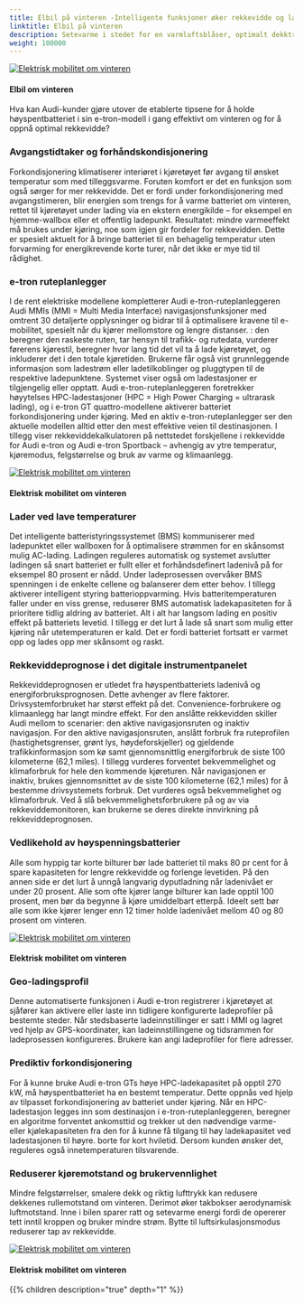 ```yaml
---
title: Elbil på vinteren -Intelligente funksjoner øker rekkevidde og ladeytelse
linktitle: Elbil på vinteren
description: Setevarme i stedet for en varmluftsblåser, optimalt dekktrykk, parkering i garasjen og valg av effektivitetsmodus disse og andre faktorer avgjør hvor raskt høyspentbatteriet tømmes – eller ikke.
weight: 100000
---
```

<!-- markdownlint-disable MD033 -->
<figur>
    <a href="https://media.electrichasgoneaudi.net/multimedia/articles/electromobilityinwinter/electromobilityinwinter_1.jpg">
        <img src="https://media.electrichasgoneaudi.net/multimedia/articles/electromobilityinwinter/electromobilityinwinter_1s.jpg" alt="Elektrisk mobilitet om vinteren" title="Elektrisk mobilitet om vinteren">
    </a>
    <figcaption><h4>Elbil om vinteren</h4></figcaption>
</figur>

 Hva kan Audi-kunder gjøre utover de etablerte tipsene for å holde høyspentbatteriet i sin e-tron-modell i gang effektivt om vinteren og for å oppnå optimal rekkevidde?

### Avgangstidtaker og forhåndskondisjonering

Forkondisjonering klimatiserer interiøret i kjøretøyet før avgang til ønsket temperatur som med tilleggsvarme. Foruten komfort er det en funksjon som også sørger for mer rekkevidde. Det er fordi under forkondisjonering med avgangstimeren, blir energien som trengs for å varme batteriet om vinteren, rettet til kjøretøyet under lading via en ekstern energikilde – for eksempel en hjemme-wallbox eller et offentlig ladepunkt. Resultatet: mindre varmeeffekt må brukes under kjøring, noe som igjen gir fordeler for rekkevidden. Dette er spesielt aktuelt for å bringe batteriet til en behagelig temperatur uten forvarming for energikrevende korte turer, når det ikke er mye tid til rådighet.

### e-tron ruteplanlegger

I de rent elektriske modellene kompletterer Audi e-tron-ruteplanleggeren Audi MMIs (MMI = Multi Media Interface) navigasjonsfunksjoner med omtrent 30 detaljerte opplysninger og bidrar til å optimalisere kravene til e-mobilitet, spesielt når du kjører mellomstore og lengre distanser. : den beregner den raskeste ruten, tar hensyn til trafikk- og rutedata, vurderer førerens kjørestil, beregner hvor lang tid det vil ta å lade kjøretøyet, og inkluderer det i den totale kjøretiden. Brukerne får også vist grunnleggende informasjon som ladestrøm eller ladetilkoblinger og pluggtypen til de respektive ladepunktene. Systemet viser også om ladestasjoner er tilgjengelig eller opptatt. Audi e-tron-ruteplanleggeren foretrekker høyytelses HPC-ladestasjoner (HPC = High Power Charging = ultrarask lading), og i e-tron GT quattro-modellene aktiverer batteriet forkondisjonering under kjøring. Med en aktiv e-tron-ruteplanlegger ser den aktuelle modellen alltid etter den mest effektive veien til destinasjonen. I tillegg viser rekkeviddekalkulatoren på nettstedet forskjellene i rekkevidde for Audi e-tron og Audi e-tron Sportback – avhengig av ytre temperatur, kjøremodus, felgstørrelse og bruk av varme og klimaanlegg.

<figur>
    <a href="https://media.electrichasgoneaudi.net/multimedia/articles/electromobilityinwinter/electromobilityinwinter_3.jpg">
        <img src="https://media.electrichasgoneaudi.net/multimedia/articles/electromobilityinwinter/electromobilityinwinter_3s.jpg" alt="Elektrisk mobilitet om vinteren" title="Elektrisk mobilitet om vinteren">
    </a>
    <figcaption><h4>Elektrisk mobilitet om vinteren</h4></figcaption>
</figur>

### Lader ved lave temperaturer

Det intelligente batteristyringssystemet (BMS) kommuniserer med ladepunktet eller wallboxen for å optimalisere strømmen for en skånsomst mulig AC-lading. Ladingen reguleres automatisk og systemet avslutter ladingen så snart batteriet er fullt eller et forhåndsdefinert ladenivå på for eksempel 80 prosent er nådd. Under ladeprosessen overvåker BMS spenningen i de enkelte cellene og balanserer dem etter behov. I tillegg aktiverer intelligent styring batterioppvarming. Hvis batteritemperaturen faller under en viss grense, reduserer BMS automatisk ladekapasiteten for å prioritere tidlig aldring av batteriet. Alt i alt har langsom lading en positiv effekt på batteriets levetid. I tillegg er det lurt å lade så snart som mulig etter kjøring når utetemperaturen er kald. Det er fordi batteriet fortsatt er varmet opp og lades opp mer skånsomt og raskt.

### Rekkeviddeprognose i det digitale instrumentpanelet

Rekkeviddeprognosen er utledet fra høyspentbatteriets ladenivå og energiforbruksprognosen. Dette avhenger av flere faktorer. Drivsystemforbruket har størst effekt på det. Convenience-forbrukere og klimaanlegg har langt mindre effekt. For den anslåtte rekkevidden skiller Audi mellom to scenarier: den aktive navigasjonsruten og inaktiv navigasjon. For den aktive navigasjonsruten, anslått forbruk fra ruteprofilen (hastighetsgrenser, grønt lys, høydeforskjeller) og gjeldende trafikkinformasjon som kø samt gjennomsnittlig energiforbruk de siste 100 kilometerne (62,1 miles). I tillegg vurderes forventet bekvemmelighet og klimaforbruk for hele den kommende kjøreturen. Når navigasjonen er inaktiv, brukes gjennomsnittet av de siste 100 kilometerne (62,1 miles) for å bestemme drivsystemets forbruk. Det vurderes også bekvemmelighet og klimaforbruk. Ved å slå bekvemmelighetsforbrukere på og av via rekkeviddemonitoren, kan brukerne se deres direkte innvirkning på rekkeviddeprognosen.

### Vedlikehold av høyspenningsbatterier

Alle som hyppig tar korte bilturer bør lade batteriet til maks 80 pr cent for å spare kapasiteten for lengre rekkevidde og forlenge levetiden. På den annen side er det lurt å unngå langvarig dyputladning når ladenivået er under 20 prosent. Alle som ofte kjører lange bilturer kan lade opptil 100 prosent, men bør da begynne å kjøre umiddelbart etterpå. Ideelt sett bør alle som ikke kjører lenger enn 12 timer holde ladenivået mellom 40 og 80 prosent om vinteren.

<figur>
    <a href="https://media.electrichasgoneaudi.net/multimedia/articles/electromobilityinwinter/electromobilityinwinter_4.jpg">
        <img src="https://media.electrichasgoneaudi.net/multimedia/articles/electromobilityinwinter/electromobilityinwinter_4s.jpg" alt="Elektrisk mobilitet om vinteren" title="Elektrisk mobilitet om vinteren">
    </a>
    <figcaption><h4>Elektrisk mobilitet om vinteren</h4></figcaption>
</figur>

### Geo-ladingsprofil

Denne automatiserte funksjonen i Audi e-tron registrerer i kjøretøyet at sjåfører kan aktivere eller laste inn tidligere konfigurerte ladeprofiler på bestemte steder. Når stedsbaserte ladeinnstillinger er satt i MMI og lagret ved hjelp av GPS-koordinater, kan ladeinnstillingene og tidsrammen for ladeprosessen konfigureres. Brukere kan angi ladeprofiler for flere adresser.

### Prediktiv forkondisjonering

For å kunne bruke Audi e-tron GTs høye HPC-ladekapasitet på opptil 270 kW, må høyspentbatteriet ha en bestemt temperatur. Dette oppnås ved hjelp av tilpasset forkondisjonering av batteriet under kjøring. Når en HPC-ladestasjon legges inn som destinasjon i e-tron-ruteplanleggeren, beregner en algoritme forventet ankomsttid og trekker ut den nødvendige varme- eller kjølekapasiteten fra den for å kunne få tilgang til høy ladekapasitet ved ladestasjonen til høyre. borte for kort hviletid. Dersom kunden ønsker det, reguleres også innetemperaturen tilsvarende.

### Reduserer kjøremotstand og brukervennlighet

Mindre felgstørrelser, smalere dekk og riktig lufttrykk kan redusere dekkenes rullemotstand om vinteren. Derimot øker takbokser aerodynamisk luftmotstand. Inne i bilen sparer ratt og setevarme energi fordi de opererer tett inntil kroppen og bruker mindre strøm. Bytte til luftsirkulasjonsmodus reduserer tap av rekkevidde.

<figur>
    <a href="https://media.electrichasgoneaudi.net/multimedia/articles/electromobilityinwinter/electromobilityinwinter_5.jpg">
        <img src="https://media.electrichasgoneaudi.net/multimedia/articles/electromobilityinwinter/electromobilityinwinter_5s.jpg" alt="Elektrisk mobilitet om vinteren" title="Elektrisk mobilitet om vinteren">
    </a>
    <figcaption><h4>Elektrisk mobilitet om vinteren</h4></figcaption>
</figur>


{{% children description="true" depth="1" %}}
